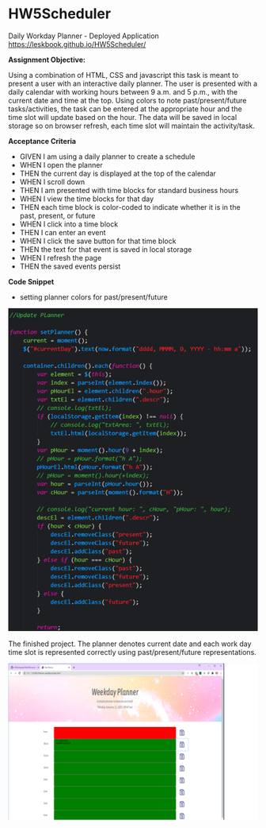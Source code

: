 # HW5Scheduler
Daily Workday Planner - Deployed Application https://leskbook.github.io/HW5Scheduler/

**Assignment Objective:**

Using a combination of HTML, CSS and javascript this task is meant to present a user with an interactive daily planner. The user is presented with a daily calendar with working hours between 9 a.m. and 5 p.m., with the current date and time at the top. Using colors to note past/present/future tasks/activities, the task can be entered at the appropriate hour and the time slot will update based on the hour. The data will be saved in local storage so on browser refresh, each time slot will maintain the activity/task.


**Acceptance Criteria**

- GIVEN I am using a daily planner to create a schedule
- WHEN I open the planner
- THEN the current day is displayed at the top of the calendar
- WHEN I scroll down
- THEN I am presented with time blocks for standard business hours
- WHEN I view the time blocks for that day
- THEN each time block is color-coded to indicate whether it is in the past, present, or future
- WHEN I click into a time block
- THEN I can enter an event
- WHEN I click the save button for that time block
- THEN the text for that event is saved in local storage
- WHEN I refresh the page
- THEN the saved events persist

**Code Snippet**
 - setting planner colors for past/present/future

<img src="Assets/images/time updater.png" alt="Java script code demonstrating the class replacement logic needed to change timeslot past/present/future">
 

The finished project. The planner denotes current date and each work day time slot is represented correctly using past/present/future representations.

<img src="Assets/images/final results.png" alt="The completed calendar">
